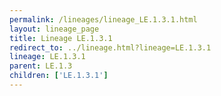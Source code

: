 ```yaml
---
permalink: /lineages/lineage_LE.1.3.1.html
layout: lineage_page
title: Lineage LE.1.3.1
redirect_to: ../lineage.html?lineage=LE.1.3.1
lineage: LE.1.3.1
parent: LE.1.3
children: ['LE.1.3.1']
---
```

